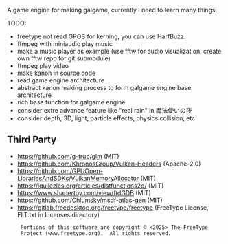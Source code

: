 A game engine for making galgame, currently I need to learn many things.

TODO:
* freetype not read GPOS for kerning, you can use HarfBuzz.
* ffmpeg with miniaudio play music
* make a music player as example (use fftw for audio visualization, create own fftw repo for git submodule)
* ffmpeg play video
* make kanon in source code
* read game engine architecture
* abstract kanon making process to form galgame engine base architecture
* rich base function for galgame engine
* consider extre advance feature like "real rain" in 魔法使いの夜
* consider depth, 3D, light, particle effects, physics collision, etc.

## Third Party
* https://github.com/g-truc/glm (MIT)
* https://github.com/KhronosGroup/Vulkan-Headers (Apache-2.0)
* https://github.com/GPUOpen-LibrariesAndSDKs/VulkanMemoryAllocator (MIT)
* https://iquilezles.org/articles/distfunctions2d/ (MIT)
* https://www.shadertoy.com/view/ftdGDB (MIT)
* https://github.com/Chlumsky/msdf-atlas-gen (MIT)
* https://gitlab.freedesktop.org/freetype/freetype (FreeType License, FLT.txt in Licenses directory)
   ```
    Portions of this software are copyright © <2025> The FreeType
    Project (www.freetype.org).  All rights reserved.
   ```